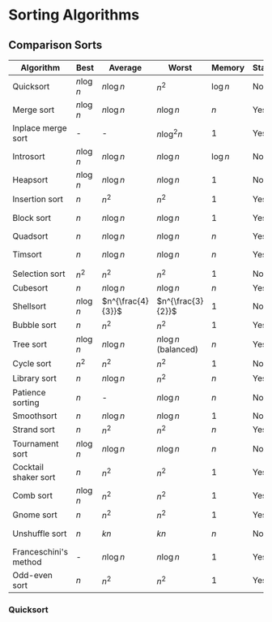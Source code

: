 # Sorting Algorithms

## Comparison Sorts
| Algorithm             | Best      | Average           | Worst                | Memory   | Stable | Method                   |
|-----------------------|-----------|-------------------|----------------------|----------|--------|--------------------------|
| Quicksort             | $n\log n$ | $n\log n$         | $n^2$                | $\log n$ | No     | Partitioning             |
| Merge sort            | $n\log n$ | $n\log n$         | $n\log n$            | $n$      | Yes    | Merging                  |
| Inplace merge sort    | -         | -                 | $n\log^2 n$          | 1        | Yes    | Merging                  |
| Introsort             | $n\log n$ | $n\log n$         | $n\log n$            | $\log n$ | No     | Partitioning & Selection |
| Heapsort              | $n\log n$ | $n\log n$         | $n\log n$            | 1        | No     | Selection                |
| Insertion sort        | $n$       | $n^2$             | $n^2$                | 1        | Yes    | Insertion                |
| Block sort            | $n$       | $n\log n$         | $n\log n$            | 1        | Yes    | Insertion & Merging      |
| Quadsort              | $n$       | $n\log n$         | $n\log n$            | $n$      | Yes    | Merging                  |
| Timsort               | $n$       | $n\log n$         | $n\log n$            | $n$      | Yes    | Insertion & Merging      |
| Selection sort        | $n^2$     | $n^2$             | $n^2$                | 1        | No     | Selection                |
| Cubesort              | $n$       | $n\log n$         | $n\log n$            | $n$      | Yes    | Insertion                |
| Shellsort             | $n\log n$ | $n^{\frac{4}{3}}$ | $n^{\frac{3}{2}}$    | 1        | No     | Insertion                |
| Bubble sort           | $n$       | $n^2$             | $n^2$                | 1        | Yes    | Exchanging               |
| Tree sort             | $n\log n$ | $n\log n$         | $n\log n$ (balanced) | $n$      | Yes    | Insertion                |
| Cycle sort            | $n^2$     | $n^2$             | $n^2$                | 1        | No     | Insertion                |
| Library sort          | $n$       | $n\log n$         | $n^2$                | $n$      | Yes    | Insertion                |
| Patience sorting      | $n$       | -                 | $n\log n$            | $n$      | No     | Insertion & Selection    |
| Smoothsort            | $n$       | $n\log n$         | $n\log n$            | 1        | No     | Selection                |
| Strand sort           | $n$       | $n^2$             | $n^2$                | $n$      | Yes    | Selection                |
| Tournament sort       | $n\log n$ | $n\log n$         | $n\log n$            | $n$      | No     | Selection                |
| Cocktail shaker sort  | $n$       | $n^2$             | $n^2$                | 1        | Yes    | Exchanging               |
| Comb sort             | $n\log n$ | $n^2$             | $n^2$                | 1        | Yes    | Exchanging               |
| Gnome sort            | $n$       | $n^2$             | $n^2$                | 1        | Yes    | Exchanging               |
| Unshuffle sort        | $n$       | $kn$              | $kn$                 | $n$      | No     | Distribution and Merge   |
| Franceschini's method | -         | $n\log n$         | $n\log n$            | 1        | Yes    | -                        |
| Odd-even sort         | $n$       | $n^2$             | $n^2$                | 1        | Yes    | Exchanging               |        |        |
### Quicksort
